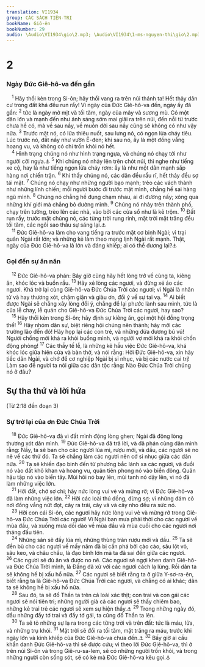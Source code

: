 ```yaml
---
translation: VI1934
group: CÁC SÁCH TIÊN-TRI
bookName: Giô-ên 
bookNumber: 29
audio: \Audio\VI1934\gio\2.mp3; \Audio\VI1934\1-ms-nguyen-thi\gio\2.mp3
---
```


<div class="title"><h1>2</h1><h3>Ngày Đức Giê-hô-va đến gần</h3></div>
<span class="verse gio_2_1"> <sup>1</sup> Hãy thổi kèn trong Si-ôn; hãy thổi vang ra trên núi thánh ta! Hết thảy dân cư trong đất khá đều run rẩy! Vì ngày của Đức Giê-hô-va đến, ngày ấy đã gần: </span>
<span class="verse gio_2_2"><sup>2</sup> tức là ngày mờ mịt và tối tăm, ngày của mây và sương mù. Có một dân lớn và mạnh đến như ánh sáng sớm mai giãi ra trên núi, đến nỗi từ trước chưa hề có, mà về sau nầy, về muôn đời sau nầy cũng sẽ không có như vậy nữa. </span>
<span class="verse gio_2_3"><sup>3</sup> Trước mặt nó, có lửa thiêu nuốt, sau lưng nó, có ngọn lửa cháy tiêu. Lúc trước nó, đất nầy như vườn Ê-đen; khi sau nó, ấy là một đồng vắng hoang vu, và không có chi trốn khỏi nó hết. <br/></span>
<span class="verse gio_2_4"> <sup>4</sup> Hình trạng chúng nó như hình trạng ngựa, và chúng nó chạy tới như người cỡi ngựa.<a data-toggle="tooltip" data-placement="bottom" title="Kh 9:7-9">⚓</a></span>
<span class="verse gio_2_5"><sup>5</sup> Khi chúng nó nhảy lên trên chót núi, thì nghe như tiếng xe cộ, hay là như tiếng ngọn lửa cháy rơm: ấy là như một dân mạnh sắp hàng nơi chiến trận. </span>
<span class="verse gio_2_6"><sup>6</sup> Khi thấy chúng nó, các dân đều rầu rĩ, hết thảy đều sợ tái mặt. </span>
<span class="verse gio_2_7"><sup>7</sup> Chúng nó chạy như những người bạo mạnh; trèo các vách thành như những lính chiến; mỗi người bước đi trước mặt mình, chẳng hề sai hàng ngũ mình. </span>
<span class="verse gio_2_8"><sup>8</sup> Chúng nó chẳng hề đụng chạm nhau, ai đi đường nấy; xông qua những khí giới mà chẳng bỏ đường mình. </span>
<span class="verse gio_2_9"><sup>9</sup> Chúng nó nhảy trên thành phố, chạy trên tường, trèo lên các nhà, vào bởi các cửa sổ như là kẻ trộm. </span>
<span class="verse gio_2_10"><sup>10</sup> Đất run rẩy, trước mặt chúng nó, các từng trời rung rinh, mặt trời mặt trăng đều tối tăm, các ngôi sao thâu sự sáng lại.<a data-toggle="tooltip" data-placement="bottom" title="Kh 8:12">⚓</a><br/></span>
<span class="verse gio_2_11"> <sup>11</sup> Đức Giê-hô-va làm cho vang tiếng ra trước mặt cơ binh Ngài; vì trại quân Ngài rất lớn; và những kẻ làm theo mạng lịnh Ngài rất mạnh. Thật, ngày của Đức Giê-hô-va là lớn và đáng khiếp; ai có thể đương lại?<a data-toggle="tooltip" data-placement="bottom" title="Kh 6:17">⚓</a><br/></span>
<div class="title"><h3>Gọi đến sự ăn năn</h3></div>
<span class="verse gio_2_12"> <sup>12</sup> Đức Giê-hô-va phán: Bây giờ cũng hãy hết lòng trở về cùng ta, kiêng ăn, khóc lóc và buồn rầu. </span>
<span class="verse gio_2_13"><sup>13</sup> Hãy xé lòng các ngươi, và đừng xé áo các ngươi. Khá trở lại cùng Giê-hô-va Đức Chúa Trời các ngươi; vì Ngài là nhân từ và hay thương xót, chậm giận và giàu ơn, đổi ý về sự tai vạ. </span>
<span class="verse gio_2_14"><sup>14</sup> Ai biết được Ngài sẽ chẳng xây lòng đổi ý, chẳng để lại phước lành sau mình, tức là của lễ chay, lễ quán cho Giê-hô-va Đức Chúa Trời các ngươi, hay sao? <br/></span>
<span class="verse gio_2_15"> <sup>15</sup> Hãy thổi kèn trong Si-ôn; hãy định sự kiêng ăn, gọi một hội đồng trọng thể! </span>
<span class="verse gio_2_16"><sup>16</sup> Hãy nhóm dân sự, biệt riêng hội chúng nên thánh; hãy mời các trưởng lão đến đó! Hãy họp lại các con trẻ, và những đứa đương bú vú! Người chồng mới khá ra khỏi buồng mình, và người vợ mới khá ra khỏi chốn động phòng! </span>
<span class="verse gio_2_17"><sup>17</sup> Các thầy tế lễ, là những kẻ hầu việc Đức Giê-hô-va, khá khóc lóc giữa hiên cửa và bàn thờ, và nói rằng: Hỡi Đức Giê-hô-va, xin hãy tiếc dân Ngài, và chớ để cơ nghiệp Ngài bị sỉ nhục, và bị các nước cai trị! Làm sao để người ta nói giữa các dân tộc rằng: Nào Đức Chúa Trời chúng nó ở đâu? <br/></span>
<div class="title"><h2>Sự tha thứ và lời hứa</h2><p>(Từ 2:18 đến đoạn 3)</p><h3>Sự trở lại của ơn Đức Chúa Trời</h3></div>
<span class="verse gio_2_18"> <sup>18</sup> Đức Giê-hô-va đã vì đất mình động lòng ghen; Ngài đã động lòng thương xót dân mình. </span>
<span class="verse gio_2_19"><sup>19</sup> Đức Giê-hô-va đã trả lời, và đã phán cùng dân mình rằng: Nầy, ta sẽ ban cho các ngươi lúa mì, rượu mới, và dầu, các ngươi sẽ no nê về các thứ đó. Ta sẽ chẳng làm các ngươi nên cớ sỉ nhục giữa các dân nữa. </span>
<span class="verse gio_2_20"><sup>20</sup> Ta sẽ khiến đạo binh đến từ phương bắc lánh xa các ngươi, và đuổi nó vào đất khô khan và hoang vu, quân tiên phong nó vào biển đông. Quân hậu tập nó vào biển tây. Mùi hôi nó bay lên, mùi tanh nó dậy lên, vì nó đã làm những việc lớn. <br/></span>
<span class="verse gio_2_21"> <sup>21</sup> Hỡi đất, chớ sợ chi; hãy nức lòng vui vẻ và mừng rỡ; vì Đức Giê-hô-va đã làm những việc lớn. </span>
<span class="verse gio_2_22"><sup>22</sup> Hỡi các loài thú đồng, đừng sợ; vì những đám cỏ nơi đồng vắng nứt đọt, cây ra trái, cây vả và cây nho đều ra sức nó. <br/></span>
<span class="verse gio_2_23"> <sup>23</sup> Hỡi con cái Si-ôn, các ngươi hãy nức lòng vui vẻ và mừng rỡ trong Giê-hô-va Đức Chúa Trời các ngươi! Vì Ngài ban mưa phải thời cho các ngươi về mùa đầu, và xuống mưa dồi dào về mùa đầu và mùa cuối cho các ngươi nơi tháng đầu tiên. <br/></span>
<span class="verse gio_2_24"> <sup>24</sup> Những sân sẽ đầy lúa mì, những thùng tràn rượu mới và dầu. </span>
<span class="verse gio_2_25"><sup>25</sup> Ta sẽ đền bù cho các ngươi về mấy năm đã bị cắn phá bởi cào cào, sâu lột vỏ, sâu keo, và châu chấu, là đạo binh lớn mà ta đã sai đến giữa các ngươi. </span>
<span class="verse gio_2_26"><sup>26</sup> Các ngươi sẽ đủ ăn và được no nê. Các ngươi sẽ ngợi khen danh Giê-hô-va Đức Chúa Trời mình, là Đấng đã xử với các ngươi cách lạ lùng. Rồi dân ta sẽ không hề bị xấu hổ nữa. </span>
<span class="verse gio_2_27"><sup>27</sup> Các ngươi sẽ biết rằng ta ở giữa Y-sơ-ra-ên, biết rằng ta là Giê-hô-va Đức Chúa Trời các ngươi, và chẳng có ai khác; dân ta sẽ không hề bị xấu hổ nữa. <br/></span>
<span class="verse gio_2_28"> <sup>28</sup> Sau đó, ta sẽ đổ Thần ta trên cả loài xác thịt; con trai và con gái các ngươi sẽ nói tiên tri; những người già cả các ngươi sẽ thấy chiêm bao, những kẻ trai trẻ các ngươi sẽ xem sự hiện thấy.<a data-toggle="tooltip" data-placement="bottom" title="Cong 2:17-21">⚓</a></span>
<span class="verse gio_2_29"><sup>29</sup> Trong những ngày đó, dầu những đầy tớ trai và đầy tớ gái, ta cũng đổ Thần ta lên. <br/></span>
<span class="verse gio_2_30"> <sup>30</sup> Ta sẽ tỏ những sự lạ ra trong các từng trời và trên đất: tức là máu, lửa, và những trụ khói. </span>
<span class="verse gio_2_31"><sup>31</sup> Mặt trời sẽ đổi ra tối tăm, mặt trăng ra máu, trước khi ngày lớn và kinh khiếp của Đức Giê-hô-va chưa đến.<a data-toggle="tooltip" data-placement="bottom" title="Mat 24:29; Mac 13:24-25; Lu 21:25; Kh 6:12-13">⚓</a></span>
<span class="verse gio_2_32"><sup>32</sup> Bấy giờ ai cầu khẩn danh Đức Giê-hô-va thì sẽ được cứu; vì theo lời Đức Giê-hô-va, thì ở trên núi Si-ôn và trong Giê-ru-sa-lem, sẽ có những người trốn khỏi, và trong những người còn sống sót, sẽ có kẻ mà Đức Giê-hô-va kêu gọi.<a data-toggle="tooltip" data-placement="bottom" title="Ro 10:13">⚓</a><br/></span>

